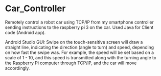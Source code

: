 # Car_Controller
Remotely control a robot car using TCP/IP from my smartphone controller sending instructions to the raspberry pi 3 on the car. Used Java for Client code (Android app).

Android Studio GUI:
    Swipe on the touch-sensitive screen will draw a straight line, indicating the direction (angle to turn) and speed, depending on how fast the swipe was. For example, the speed will be set based on a scale of 1 - 10, and this speed is transmitted along with the turning angle to the Raspberry Pi computer through TCP/IP, and the car will move accordingly.
